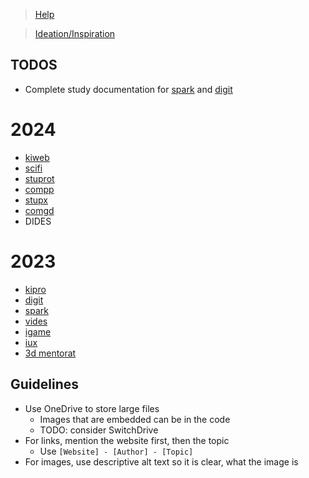 > [Help](/help)

> [Ideation/Inspiration](/ideation)

## TODOS


- Complete study documentation for [spark](/spark) and [digit](/digit)

# 2024
- [kiweb](/kiweb)
- [scifi](/scifi)
- [stuprot](/stuprot)
- [compp](/compp)
- [stupx](/stupx)
- [comgd](/comgd)
- DIDES

# 2023
- [kipro](/kipro)
- [digit](/digit)
- [spark](/spark)
- [vides](/vides)
- [igame](/igame)
- [iux](/iux)
- [3d mentorat](/3d_mentorat)

## Guidelines

- Use OneDrive to store large files
  - Images that are embedded can be in the code
  - TODO: consider SwitchDrive
- For links, mention the website first, then the topic
  - Use `[Website] - [Author] - [Topic]`
- For images, use descriptive alt text so it is clear, what the image is